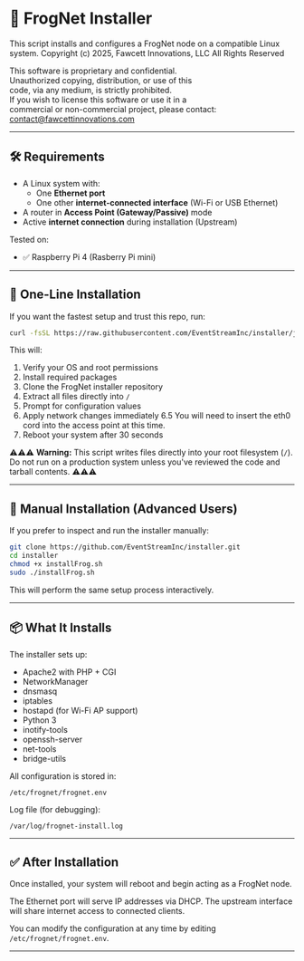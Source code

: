 # 🐸 FrogNet Installer

This script installs and configures a FrogNet node on a compatible Linux system.
Copyright (c) 2025, Fawcett Innovations, LLC
All Rights Reserved

This software is proprietary and confidential.            
Unauthorized copying, distribution, or use of this        
code, via any medium, is strictly prohibited.             
  If you wish to license this software or use it in a       
  commercial or non-commercial project, please contact:     
     contact@fawcettinnovations.com                         


---

## 🛠 Requirements

- A Linux system with:
  - One **Ethernet port**
  - One other **internet-connected interface** (Wi-Fi or USB Ethernet)
- A router in **Access Point (Gateway/Passive)** mode
- Active **internet connection** during installation (Upstream)

Tested on:
- ✅ Raspberry Pi 4 (Rasberry Pi mini)

---

## 🚀 One-Line Installation

If you want the fastest setup and trust this repo, run:

```bash
curl -fsSL https://raw.githubusercontent.com/EventStreamInc/installer/jeremy/bootstrap.sh | sudo bash
```


This will:
1. Verify your OS and root permissions
2. Install required packages
3. Clone the FrogNet installer repository
4. Extract all files directly into `/`
5. Prompt for configuration values
6. Apply network changes immediately
6.5 You will need to insert the eth0 cord into the access point at this time.
8. Reboot your system after 30 seconds


⚠️⚠️⚠️ **Warning:** This script writes files directly into your root filesystem (`/`). Do not run on a production system unless you've reviewed the code and tarball contents. ⚠️⚠️⚠️

---

## 🐢 Manual Installation (Advanced Users)

If you prefer to inspect and run the installer manually:

```bash
git clone https://github.com/EventStreamInc/installer.git
cd installer
chmod +x installFrog.sh
sudo ./installFrog.sh
```

This will perform the same setup process interactively.

---

## 📦 What It Installs

The installer sets up:

- Apache2 with PHP + CGI
- NetworkManager
- dnsmasq
- iptables
- hostapd (for Wi-Fi AP support)
- Python 3
- inotify-tools
- openssh-server
- net-tools
- bridge-utils

All configuration is stored in:

```
/etc/frognet/frognet.env
```

Log file (for debugging):

```
/var/log/frognet-install.log
```

---

## ✅ After Installation

Once installed, your system will reboot and begin acting as a FrogNet node.

The Ethernet port will serve IP addresses via DHCP. The upstream interface will share internet access to connected clients.

You can modify the configuration at any time by editing `/etc/frognet/frognet.env`.

---
